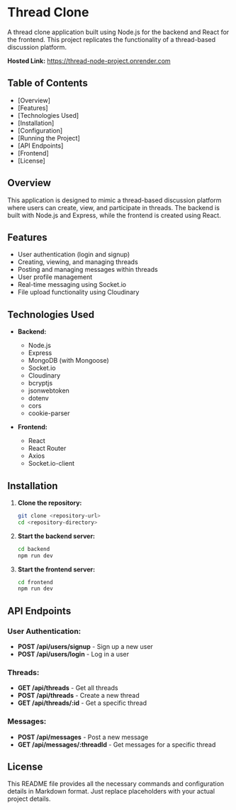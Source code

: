 # Thread Clone

A thread clone application built using Node.js for the backend and React for the frontend. This project replicates the functionality of a thread-based discussion platform.

**Hosted Link:** https://thread-node-project.onrender.com
## Table of Contents

- [Overview]
- [Features]
- [Technologies Used]
- [Installation]
- [Configuration]
- [Running the Project]
- [API Endpoints]
- [Frontend]
- [License]

## Overview

This application is designed to mimic a thread-based discussion platform where users can create, view, and participate in threads. The backend is built with Node.js and Express, while the frontend is created using React.

## Features

- User authentication (login and signup)
- Creating, viewing, and managing threads
- Posting and managing messages within threads
- User profile management
- Real-time messaging using Socket.io
- File upload functionality using Cloudinary

## Technologies Used

- **Backend:**
  - Node.js
  - Express
  - MongoDB (with Mongoose)
  - Socket.io
  - Cloudinary
  - bcryptjs
  - jsonwebtoken
  - dotenv
  - cors
  - cookie-parser

- **Frontend:**
  - React
  - React Router
  - Axios
  - Socket.io-client

## Installation

1. **Clone the repository:**

   ```bash
   git clone <repository-url>
   cd <repository-directory>
2. **Start the backend server:**

   ```bash
   cd backend
   npm run dev
3. **Start the frontend server:**

   ```bash
   cd frontend
   npm run dev

## API Endpoints

### User Authentication:

- **POST /api/users/signup** - Sign up a new user
- **POST /api/users/login** - Log in a user

### Threads:

- **GET /api/threads** - Get all threads
- **POST /api/threads** - Create a new thread
- **GET /api/threads/:id** - Get a specific thread

### Messages:

- **POST /api/messages** - Post a new message
- **GET /api/messages/:threadId** - Get messages for a specific thread


 

## License

This README file provides all the necessary commands and configuration details in Markdown format. Just replace placeholders with your actual project details.



